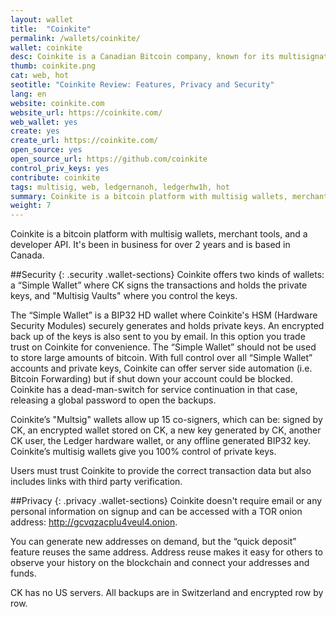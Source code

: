 ```yaml
---
layout: wallet
title:  "Coinkite"
permalink: /wallets/coinkite/
wallet: coinkite
desc: Coinkite is a Canadian Bitcoin company, known for its multisignature wallet. Coinkite also supports multisig with the Ledger hardware wallet.
thumb: coinkite.png
cat: web, hot
seotitle: "Coinkite Review: Features, Privacy and Security"
lang: en
website: coinkite.com
website_url: https://coinkite.com/
web_wallet: yes
create: yes
create_url: https://coinkite.com/
open_source: yes
open_source_url: https://github.com/coinkite
control_priv_keys: yes
contribute: coinkite
tags: multisig, web, ledgernanoh, ledgerhw1h, hot
summary: Coinkite is a bitcoin platform with multisig wallets, merchant tools, and a developer API. It's been in business for over 2 years and is based in Canada. Coinkite offers two kinds of wallets; a “Simple Wallet” where CK signs the transactions and holds the private keys, and "Multisig Vaults" where you control the keys.
weight: 7
---
```

Coinkite is a bitcoin platform with multisig wallets, merchant tools, and a developer API. It's been in business for over 2 years and is based in Canada.

##Security
{: .security .wallet-sections}
Coinkite offers two kinds of wallets: a “Simple Wallet” where CK signs the transactions and holds the private keys, and "Multisig Vaults" where you control the keys.

The “Simple Wallet” is a BIP32 HD wallet where Coinkite's HSM (Hardware Security Modules) securely generates and holds private keys. An encrypted back up of the keys is also sent to you by email. In this option you trade trust on Coinkite for convenience. The “Simple Wallet” should not be used to store large amounts of bitcoin. With full control over all “Simple Wallet” accounts and private keys, Coinkite can offer server side automation (i.e. Bitcoin Forwarding) but if shut down your account could be blocked. Coinkite has a dead-man-switch for service continuation in that case, releasing a global password to open the backups. 

Coinkite’s "Multsig" wallets allow up 15 co-signers, which can be: signed by CK, an encrypted wallet stored on CK, a new key generated by CK, another CK user, the Ledger hardware wallet, or any offline generated BIP32 key. Coinkite’s multisig wallets give you 100% control of private keys.

Users must trust Coinkite to provide the correct transaction data but also includes links with third party verification. 

##Privacy
{: .privacy .wallet-sections}
Coinkite doesn't require email or any personal information on signup and can be accessed with a TOR onion address: http://gcvqzacplu4veul4.onion.

You can generate new addresses on demand, but the “quick deposit” feature reuses the same address. Address reuse makes it easy for others to observe your history on the blockchain and connect your addresses and funds.

CK has no US servers. All backups are in Switzerland and encrypted row by row. 